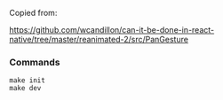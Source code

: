 Copied from:

<https://github.com/wcandillon/can-it-be-done-in-react-native/tree/master/reanimated-2/src/PanGesture>

### Commands

``` shell
make init
make dev
```
